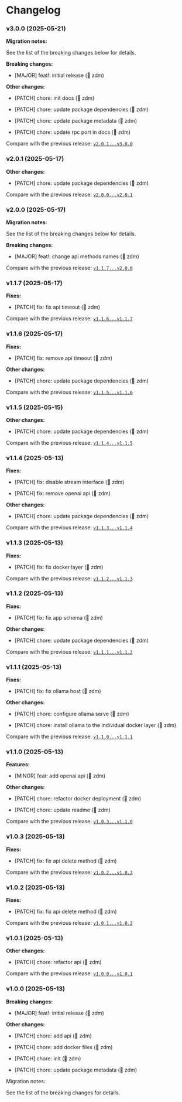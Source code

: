 # Changelog

### v3.0.0 (2025-05-21)

**Migration notes:**

See the list of the breaking changes below for details.

**Breaking changes:**

- \[MAJOR] feat!: initial release (👬 zdm)

**Other changes:**

- \[PATCH] chore: init docs (👬 zdm)

- \[PATCH] chore: update package dependencies (👬 zdm)

- \[PATCH] chore: update package metadata (👬 zdm)

- \[PATCH] chore: update rpc port in docs (👬 zdm)

Compare with the previous release: [`v2.0.1...v3.0.0`](https://github.com/zerocluster/ollama/compare/v2.0.1...v3.0.0)

### v2.0.1 (2025-05-17)

**Other changes:**

- \[PATCH] chore: update package dependencies (👬 zdm)

Compare with the previous release: [`v2.0.0...v2.0.1`](https://github.com/zerocluster/ollama/compare/v2.0.0...v2.0.1)

### v2.0.0 (2025-05-17)

**Migration notes:**

See the list of the breaking changes below for details.

**Breaking changes:**

- \[MAJOR] feat!: change api methods names (👬 zdm)

Compare with the previous release: [`v1.1.7...v2.0.0`](https://github.com/zerocluster/ollama/compare/v1.1.7...v2.0.0)

### v1.1.7 (2025-05-17)

**Fixes:**

- \[PATCH] fix: fix api timeout (👬 zdm)

Compare with the previous release: [`v1.1.6...v1.1.7`](https://github.com/zerocluster/ollama/compare/v1.1.6...v1.1.7)

### v1.1.6 (2025-05-17)

**Fixes:**

- \[PATCH] fix: remove api timeout (👬 zdm)

**Other changes:**

- \[PATCH] chore: update package dependencies (👬 zdm)

Compare with the previous release: [`v1.1.5...v1.1.6`](https://github.com/zerocluster/ollama/compare/v1.1.5...v1.1.6)

### v1.1.5 (2025-05-15)

**Other changes:**

- \[PATCH] chore: update package dependencies (👬 zdm)

Compare with the previous release: [`v1.1.4...v1.1.5`](https://github.com/zerocluster/ollama/compare/v1.1.4...v1.1.5)

### v1.1.4 (2025-05-13)

**Fixes:**

- \[PATCH] fix: disable stream interface (👬 zdm)

- \[PATCH] fix: remove openai api (👬 zdm)

**Other changes:**

- \[PATCH] chore: update package dependencies (👬 zdm)

Compare with the previous release: [`v1.1.3...v1.1.4`](https://github.com/zerocluster/ollama/compare/v1.1.3...v1.1.4)

### v1.1.3 (2025-05-13)

**Fixes:**

- \[PATCH] fix: fix docker layer (👬 zdm)

Compare with the previous release: [`v1.1.2...v1.1.3`](https://github.com/zerocluster/ollama/compare/v1.1.2...v1.1.3)

### v1.1.2 (2025-05-13)

**Fixes:**

- \[PATCH] fix: fix app schema (👬 zdm)

**Other changes:**

- \[PATCH] chore: update package dependencies (👬 zdm)

Compare with the previous release: [`v1.1.1...v1.1.2`](https://github.com/zerocluster/ollama/compare/v1.1.1...v1.1.2)

### v1.1.1 (2025-05-13)

**Fixes:**

- \[PATCH] fix: fix ollama host (👬 zdm)

**Other changes:**

- \[PATCH] chore: configure ollama serve (👬 zdm)

- \[PATCH] chore: install ollama to the individual docker layer (👬 zdm)

Compare with the previous release: [`v1.1.0...v1.1.1`](https://github.com/zerocluster/ollama/compare/v1.1.0...v1.1.1)

### v1.1.0 (2025-05-13)

**Features:**

- \[MINOR] feat: add openai api (👬 zdm)

**Other changes:**

- \[PATCH] chore: refactor docker deployment (👬 zdm)

- \[PATCH] chore: update readme (👬 zdm)

Compare with the previous release: [`v1.0.3...v1.1.0`](https://github.com/zerocluster/ollama/compare/v1.0.3...v1.1.0)

### v1.0.3 (2025-05-13)

**Fixes:**

- \[PATCH] fix: fix api delete method (👬 zdm)

Compare with the previous release: [`v1.0.2...v1.0.3`](https://github.com/zerocluster/ollama/compare/v1.0.2...v1.0.3)

### v1.0.2 (2025-05-13)

**Fixes:**

- \[PATCH] fix: fix api delete method (👬 zdm)

Compare with the previous release: [`v1.0.1...v1.0.2`](https://github.com/zerocluster/ollama/compare/v1.0.1...v1.0.2)

### v1.0.1 (2025-05-13)

**Other changes:**

- \[PATCH] chore: refactor api (👬 zdm)

Compare with the previous release: [`v1.0.0...v1.0.1`](https://github.com/zerocluster/ollama/compare/v1.0.0...v1.0.1)

### v1.0.0 (2025-05-13)

**Breaking changes:**

- \[MAJOR] feat!: initial release (👬 zdm)

**Other changes:**

- \[PATCH] chore: add api (👬 zdm)

- \[PATCH] chore: add docker files (👬 zdm)

- \[PATCH] chore: init (👬 zdm)

- \[PATCH] chore: update package metadata (👬 zdm)

Migration notes:

See the list of the breaking changes for details.
